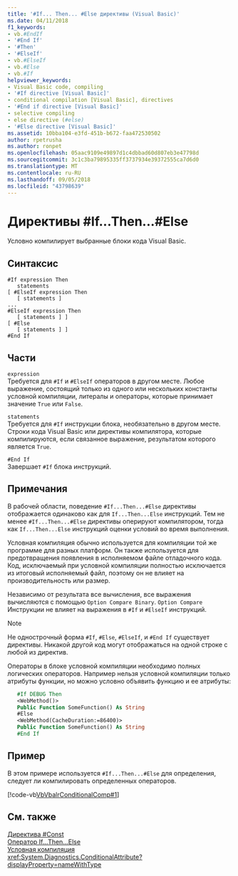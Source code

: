 ```yaml
---
title: '#If... Then... #Else директивы (Visual Basic)'
ms.date: 04/11/2018
f1_keywords:
- vb.#EndIf
- '#End If'
- '#Then'
- '#ElseIf'
- vb.#ElseIf
- vb.#Else
- vb.#If
helpviewer_keywords:
- Visual Basic code, compiling
- '#If directive [Visual Basic]'
- conditional compilation [Visual Basic], directives
- '#End if directive [Visual Basic]'
- selective compiling
- else directive (#else)
- '#Else directive [Visual Basic]'
ms.assetid: 10bba104-e3fd-451b-b672-faa472530502
author: rpetrusha
ms.author: ronpet
ms.openlocfilehash: 05aac9109e49897d1c4dbbad60d807eb3e47798d
ms.sourcegitcommit: 3c1c3ba79895335ff3737934e39372555ca7d6d0
ms.translationtype: MT
ms.contentlocale: ru-RU
ms.lasthandoff: 09/05/2018
ms.locfileid: "43798639"
---
```

# <a name="ifthenelse-directives"></a>Директивы #If...Then...#Else
Условно компилирует выбранные блоки кода Visual Basic.  
  
## <a name="syntax"></a>Синтаксис  
  
```  
#If expression Then  
   statements  
[ #ElseIf expression Then  
   [ statements ]  
...  
#ElseIf expression Then  
   [ statements ] ]  
[ #Else  
   [ statements ] ]  
#End If  
```  
  
## <a name="parts"></a>Части  
 `expression`  
 Требуется для `#If` и `#ElseIf` операторов в другом месте. Любое выражение, состоящий только из одного или нескольких константы условной компиляции, литералы и операторы, которые принимает значение `True` или `False`.  
  
 `statements`  
 Требуется для `#If` инструкции блока, необязательно в другом месте. Строки кода Visual Basic или директивы компилятора, которые компилируются, если связанное выражение, результатом которого является `True`.  
  
 `#End If`  
 Завершает `#If` блока инструкций.  
  
## <a name="remarks"></a>Примечания  
 В рабочей области, поведение `#If...Then...#Else` директивы отображается одинаково как для `If...Then...Else` инструкций. Тем не менее `#If...Then...#Else` директивы оперируют компилятором, тогда как `If...Then...Else` инструкций оценки условий во время выполнения.  
  
 Условная компиляция обычно используется для компиляции той же программе для разных платформ. Он также используется для предотвращения появления в исполняемом файле отладочного кода. Код, исключаемый при условной компиляции полностью исключается из итоговый исполняемый файл, поэтому он не влияет на производительность или размер.  
  
 Независимо от результата все вычисления, все выражения вычисляются с помощью `Option Compare Binary`. `Option Compare` Инструкции не влияет на выражения в `#If` и `#ElseIf` инструкций.  
  
> [!NOTE]
>  Не однострочный форма `#If`, `#Else`, `#ElseIf`, и `#End If` существует директивы. Никакой другой код могут отображаться на одной строке с любой из директив. 

Операторы в блоке условной компиляции необходимо полных логических операторов. Например нельзя условной компиляции только атрибуты функции, но можно условно объявить функцию и ее атрибуты:

```vb
   #If DEBUG Then
   <WebMethod()>
   Public Function SomeFunction() As String
   #Else
   <WebMethod(CacheDuration:=86400)>
   Public Function SomeFunction() As String
   #End If
```

## <a name="example"></a>Пример
 В этом примере используется `#If...Then...#Else` для определения, следует ли компилировать определенных операторов.  
  
 [!code-vb[VbVbalrConditionalComp#1](../../../visual-basic/language-reference/directives/codesnippet/VisualBasic/if-then-else-directives_1.vb)]  
  
## <a name="see-also"></a>См. также  
[Директива #Const](../../../visual-basic/language-reference/directives/const-directive.md)  
[Оператор If...Then...Else](../../../visual-basic/language-reference/statements/if-then-else-statement.md)  
[Условная компиляция](../../../visual-basic/programming-guide/program-structure/conditional-compilation.md)   
<xref:System.Diagnostics.ConditionalAttribute?displayProperty=nameWithType>   


